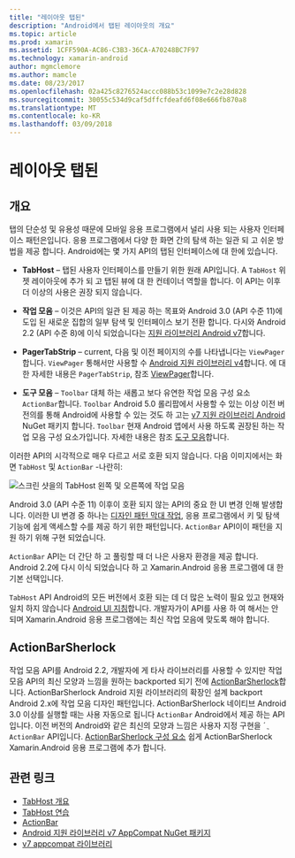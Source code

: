 ```yaml
---
title: "레이아웃 탭된"
description: "Android에서 탭된 레이아웃의 개요"
ms.topic: article
ms.prod: xamarin
ms.assetid: 1CFF590A-AC86-C3B3-36CA-A70248BC7F97
ms.technology: xamarin-android
author: mgmclemore
ms.author: mamcle
ms.date: 08/23/2017
ms.openlocfilehash: 02a425c8276524accc088b53c1099e7c2e28d828
ms.sourcegitcommit: 30055c534d9caf5dffcfdeafd6f08e666fb870a8
ms.translationtype: MT
ms.contentlocale: ko-KR
ms.lasthandoff: 03/09/2018
---
```

# <a name="tabbed-layouts"></a>레이아웃 탭된


## <a name="overview"></a>개요

탭의 단순성 및 유용성 때문에 모바일 응용 프로그램에서 널리 사용 되는 사용자 인터페이스 패턴은입니다. 응용 프로그램에서 다양 한 화면 간의 탐색 하는 일관 되 고 쉬운 방법을 제공 합니다. Android에는 몇 가지 API의 탭된 인터페이스에 대 한에 있습니다. 

-   **TabHost** &ndash; 탭된 사용자 인터페이스를 만들기 위한 원래 API입니다. A `TabHost` 위젯 레이아웃에 추가 되 고 탭된 뷰에 대 한 컨테이너 역할을 합니다. 이 API는 이후 더 이상의 사용은 권장 되지 않습니다. 

-   **작업 모음** &ndash; 이것은 API의 일관 된 제공 하는 목표와 Android 3.0 (API 수준 11)에 도입 된 새로운 집합의 일부 탐색 및 인터페이스 보기 전환 합니다. 다시와 Android 2.2 (API 수준 8)에 이식 되었습니다는 [지원 라이브러리 Android v7](https://www.nuget.org/packages/Xamarin.Android.Support.v7.AppCompat/)합니다. 

-   **PagerTabStrip** &ndash; current, 다음 및 이전 페이지의 수를 나타냅니다는 `ViewPager`합니다. `ViewPager` 통해서만 사용할 수 [Android 지원 라이브러리 v4](https://www.nuget.org/packages/Xamarin.Android.Support.v4/)합니다.
     에 대 한 자세한 내용은 `PagerTabStrip`, 참조 [ViewPager](~/android/user-interface/controls/view-pager/index.md)합니다.

-   **도구 모음** &ndash; `Toolbar` 대체 하는 새롭고 보다 유연한 작업 모음 구성 요소 `ActionBar`합니다. `Toolbar` Android 5.0 롤리팝에서 사용할 수 있는 이상 이전 버전의를 통해 Android에 사용할 수 있는 것도 하 고는 [v7 지원 라이브러리 Android](https://www.nuget.org/packages/Xamarin.Android.Support.v7.AppCompat/) NuGet 패키지 합니다. 
    `Toolbar` 현재 Android 앱에서 사용 하도록 권장된 하는 작업 모음 구성 요소가입니다.
    자세한 내용은 참조 [도구 모음](~/android/user-interface/controls/tool-bar/index.md)합니다. 


이러한 API의 시각적으로 매우 다르고 서로 호환 되지 않습니다. 다음 이미지에서는 화면 `TabHost` 및 `ActionBar` -나란히: 

![스크린 샷을의 TabHost 왼쪽 및 오른쪽에 작업 모음](images/image01.png)

Android 3.0 (API 수준 11) 이후이 호환 되지 않는 API의 중요 한 UI 변경 인해 발생합니다. 이러한 UI 변경 중 하나는 [디자인 패턴 막대 작업](http://www.androidpatterns.com/uap_pattern/action-bar), 응용 프로그램에서 키 및 탐색 기능에 쉽게 액세스할 수를 제공 하기 위한 패턴입니다. `ActionBar` API이이 패턴을 지원 하기 위해 구현 되었습니다. 

`ActionBar` API는 더 간단 하 고 풀링할 때 더 나은 사용자 환경을 제공 합니다. Android 2.2에 다시 이식 되었습니다 하 고 Xamarin.Android 응용 프로그램에 대 한 기본 선택입니다. 

`TabHost` API Android의 모든 버전에서 호환 되는 데 더 많은 노력이 필요 있고 현재와 일치 하지 않습니다 [Android UI 지침](http://developer.android.com/design/index.html)합니다. 개발자가이 API를 사용 하 여 해서는 안 되며 Xamarin.Android 응용 프로그램에는 최신 작업 모음에 맞도록 해야 합니다. 



## <a name="actionbarsherlock"></a>ActionBarSherlock

작업 모음 API를 Android 2.2, 개발자에 게 타사 라이브러리를 사용할 수 있지만 작업 모음 API의 최신 모양과 느낌을 원하는 backported 되기 전에 [ActionBarSherlock](http://actionbarsherlock.com)합니다. ActionBarSherlock Android 지원 라이브러리의 확장인 설계 backport Android 2.x에 작업 모음 디자인 패턴입니다. ActionBarSherlock 네이티브 Android 3.0 이상를 실행할 때는 사용 자동으로 됩니다 `ActionBar` Android에서 제공 하는 API입니다. 이전 버전의 Android와 같은 최신의 모양과 느낌은 사용자 지정 구현을 ´ ֲ `ActionBar` API입니다. [ActionBarSherlock 구성 요소](https://www.nuget.org/packages/xamstore-XamarinActionBarSherlock/) 쉽게 ActionBarSherlock Xamarin.Android 응용 프로그램에 추가 합니다. 



## <a name="related-links"></a>관련 링크

- [TabHost 개요](tab-host.md)
- [TabHost 연습](~/android/user-interface/layouts/tab-layout/creating-a-tabbed-ui.md)
- [ActionBar](http://developer.android.com/guide/topics/ui/actionbar.html)
- [Android 지원 라이브러리 v7 AppCompat NuGet 패키지](https://www.nuget.org/packages/Xamarin.Android.Support.v7.AppCompat/)
- [v7 appcompat 라이브러리](http://developer.android.com/tools/support-library/features.html#v7-appcompat)
